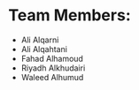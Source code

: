 # Team Members: #

  * Ali Alqarni
  * Ali Alqahtani
  * Fahad Alhamoud
  * Riyadh Alkhudairi
  * Waleed Alhumud